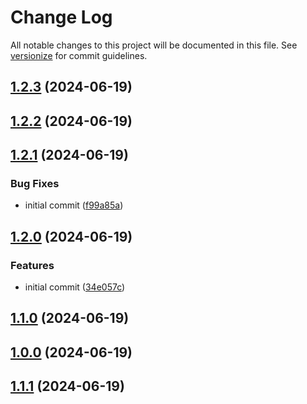 # Change Log

All notable changes to this project will be documented in this file. See [versionize](https://github.com/versionize/versionize) for commit guidelines.

<a name="1.2.3"></a>
## [1.2.3](https://www.github.com/exa-studio/utils-library/releases/tag/v1.2.3) (2024-06-19)

<a name="1.2.2"></a>
## [1.2.2](https://www.github.com/exa-studio/utils-library/releases/tag/v1.2.2) (2024-06-19)

<a name="1.2.1"></a>
## [1.2.1](https://www.github.com/exa-studio/utils-library/releases/tag/v1.2.1) (2024-06-19)

### Bug Fixes

* initial commit ([f99a85a](https://www.github.com/exa-studio/utils-library/commit/f99a85a26635bf754201f0a1302a9f04224ea0a9))

<a name="1.2.0"></a>
## [1.2.0](https://www.github.com/exa-studio/utils-library/releases/tag/v1.2.0) (2024-06-19)

### Features

* initial commit ([34e057c](https://www.github.com/exa-studio/utils-library/commit/34e057ce68fda3660c0c642880a456c060cf0ede))

<a name="1.1.0"></a>
## [1.1.0](https://www.github.com/exa-studio/utils-library/releases/tag/v1.1.0) (2024-06-19)

<a name="1.0.0"></a>
## [1.0.0](https://www.github.com/exa-studio/utils-library/releases/tag/v1.0.0) (2024-06-19)

<a name="1.1.1"></a>
## [1.1.1](https://www.github.com/exa-studio/utils-library/releases/tag/v1.1.1) (2024-06-19)

